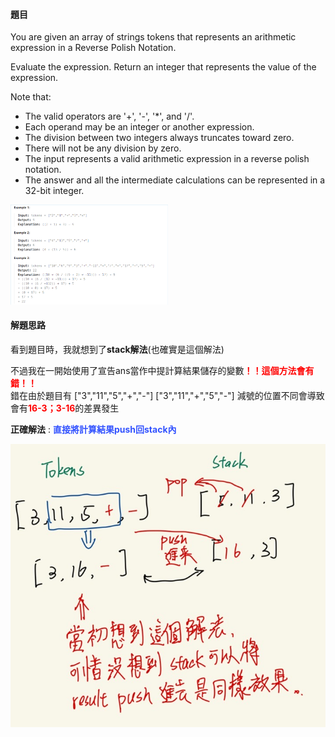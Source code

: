 #### 題目

You are given an array of strings tokens that represents an arithmetic expression in a Reverse Polish Notation.

Evaluate the expression. Return an integer that represents the value of the expression.

Note that:

- The valid operators are '+', '-', '*', and '/'.
- Each operand may be an integer or another expression.
- The division between two integers always truncates toward zero.
- There will not be any division by zero.
- The input represents a valid arithmetic expression in a reverse polish notation.
- The answer and all the intermediate calculations can be represented in a 32-bit integer.

<img src="InputExample.png" width="50%">

#### 解題思路

看到題目時，我就想到了**stack解法**(也確實是這個解法)

不過我在一開始使用了宣告ans當作中提計算結果儲存的變數<font color="#f00">**！！這個方法會有錯！！**</font><br>
錯在由於題目有
["3","11","5","+","-"]
["3","11","+","5","-"]
減號的位置不同會導致會有<font color="#f00">**16-3；3-16**</font>的差異發生
    
**正確解法** : <font color="#3353FF">**直接將計算結果push回stack內**</font>

![image](https://github.com/Kenny890806/LeetCode_Note/blob/main/Daily/150.%20Evaluate%20Reverse%20Polish%20Notation/solution.jpg)
